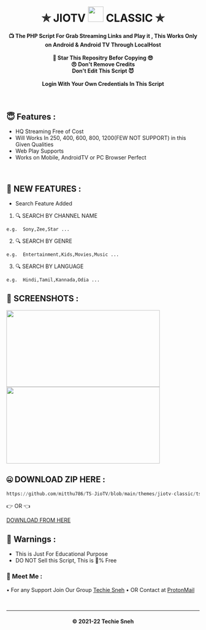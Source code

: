 <h1 align='center'>✯ JIOTV <img src="https://upload.wikimedia.org/wikipedia/commons/thumb/8/8a/Jio_TV_logo.svg/1200px-Jio_TV_logo.svg.png" width="40" height="40"> CLASSIC ✯</h1>

<!-- DO NOT EDIT FILE AND ADD YOU NAME HERE AND PUBLISH -->
<!-- © 2021-22 TechieSneh -->

<h4 align='center'>📺 The PHP Script For Grab Streaming Links and Play it , This Works Only on Android & Android TV
Through LocalHost <br><br>🌟 Star This Repositry Befor Copying 😎<br>😠 Don't Remove Credits<br>Don't Edit This Script
😈<br><br>Login With Your Own Credentials In This Script</h4>
<br>

<h2>😇 Features :</h2>

- HQ Streaming Free of Cost <br>
- Will Works In 250, 400, 600, 800, 1200(FEW NOT SUPPORT) in this Given Qualities
- Web Play Supports
- Works on Mobile, AndroidTV or PC Browser Perfect

<br>
<h2>💖 NEW FEATURES :</h2>

- Search Feature Added<br>

1. 🔍 SEARCH BY CHANNEL NAME 
```
e.g.  Sony,Zee,Star ...
```
2. 🔍 SEARCH BY GENRE 
```
e.g.  Entertainment,Kids,Movies,Music ...
```
3. 🔍 SEARCH BY LANGUAGE 
```
e.g.  Hindi,Tamil,Kannada,Odia ...
```

<h2>📸 SCREENSHOTS : </h2>

<img src="https://raw.githubusercontent.com/mitthu786/TS-JioTV/main/screenshots/jiotv-classic/classic.png" width="400" height="200">

<br>

<img src="https://raw.githubusercontent.com/mitthu786/TS-JioTV/main/screenshots/main/play.png" width="400" height="200">

<br>
<h2>🤐 DOWNLOAD ZIP HERE :</h2>

```py
https://github.com/mitthu786/TS-JioTV/blob/main/themes/jiotv-classic/tsclassic.zip?raw=true
```

👉 OR 👈

[DOWNLOAD FROM HERE](https://github.com/mitthu786/TS-JioTV/blob/main/themes/jiotv-classic/tsclassic.zip?raw=true)

<h2>🚸 Warnings :</h2>

- This is Just For Educational Purpose
- DO NOT Sell this Script, This is 💯% Free

<h3>🤗 Meet Me : </h3>

• For any Support Join Our Group [Techie Sneh](https://telegram.me/techiesneh)
• OR Contact at [ProtonMail](mailto:techiesneh@protonmail.com)

<br>

---
<h4 align='center'>© 2021-22 Techie Sneh</h4>

<!-- DO NOT REMOVE THIS CREDIT -->

